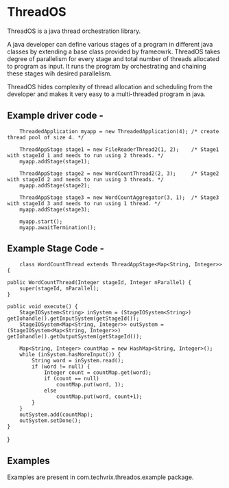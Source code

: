 # ThreadOS
ThreadOS is a java thread orchestration library.

A java developer can define various stages of a program in different java classes by extending a base class provided by frameowrk. ThreadOS takes degree of parallelism for every stage and total number of threads allocated to program as input. It runs the program by orchestrating and chaining these stages wih desired parallelism.

ThreadOS hides complexity of thread allocation and scheduling from the developer and makes it very easy to a multi-threaded program in java.

## Example driver code -

		ThreadedApplication myapp = new ThreadedApplication(4); /* create thread pool of size 4. */
		
		ThreadAppStage stage1 = new FileReaderThread2(1, 2);    /* Stage1 with stageId 1 and needs to run using 2 threads. */
		myapp.addStage(stage1);
		
		ThreadAppStage stage2 = new WordCountThread2(2, 3);     /* Stage2 with stageId 2 and needs to run using 3 threads. */
		myapp.addStage(stage2);
		
		ThreadAppStage stage3 = new WordCountAggregator(3, 1);  /* Stage3 with stageId 3 and needs to run using 1 thread. */
		myapp.addStage(stage3);
		
		myapp.start();
		myapp.awaitTermination();
		
## Example Stage Code -

        class WordCountThread extends ThreadAppStage<Map<String, Integer>> {
	
	public WordCountThread(Integer stageId, Integer nParallel) {
		super(stageId, nParallel);
	}

	public void execute() {
		StageIOSystem<String> inSystem = (StageIOSystem<String>) getIohandle().getInputSystem(getStageId());
		StageIOSystem<Map<String, Integer>> outSystem = (StageIOSystem<Map<String, Integer>>) getIohandle().getOutputSystem(getStageId());
		
		Map<String, Integer> countMap = new HashMap<String, Integer>();
		while (inSystem.hasMoreInput()) {
			String word = inSystem.read();
			if (word != null) {
				Integer count = countMap.get(word);
				if (count == null)
					countMap.put(word, 1);
				else
					countMap.put(word, count+1);
			}
		}
		outSystem.add(countMap);
		outSystem.setDone();	 
	}

}
    

## Examples
Examples are present in com.techvrix.threados.example package.

